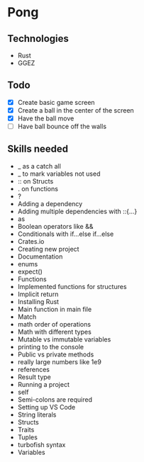 # Pong

## Technologies

- Rust
- GGEZ

## Todo

* [x] Create basic game screen
* [x] Create a ball in the center of the screen
* [x] Have the ball move
* [ ] Have ball bounce off the walls

## Skills needed

* _ as a catch all
* _ to mark variables not used
* :: on Structs
* . on functions
* ?
* Adding a dependency
* Adding multiple dependencies with ::{...}
* as
* Boolean operators like &&
* Conditionals with if...else if...else
* Crates.io
* Creating new project
* Documentation
* enums
* expect()
* Functions
* Implemented functions for structures
* Implicit return
* Installing Rust
* Main function in main file
* Match
* math order of operations
* Math with different types
* Mutable vs immutable variables
* printing to the console
* Public vs private methods
* really large numbers like 1e9
* references
* Result type
* Running a project
* self
* Semi-colons are required
* Setting up VS Code
* String literals
* Structs
* Traits
* Tuples
* turbofish syntax
* Variables